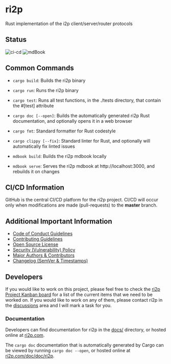 # ri2p

Rust implementation of the i2p client/server/router protocols

## Status

![ci-cd](https://github.com/ChristopherBilg/ri2p/actions/workflows/ci-cd.yml/badge.svg)
![mdBook](https://github.com/ChristopherBilg/ri2p/actions/workflows/gh-pages.yml/badge.svg)

## Common Commands

- `cargo build`: Builds the ri2p binary
- `cargo run`: Runs the ri2p binary
- `cargo test`: Runs all test functions, in the ./tests directory, that contain the #[test] attribute
- `cargo doc [--open]`: Builds the automatically generated ri2p Rust documentation, and optionally opens it in a web browser

- `cargo fmt`: Standard formatter for Rust codestyle
- `cargo clippy [--fix]`: Standard linter for Rust, and optionally will automatically fix linted issues

- `mdbook build`: Builds the ri2p mdbook locally
- `mdbook serve`: Serves the ri2p mdbook at http://localhost:3000, and rebuilds it on changes

## CI/CD Information

GitHub is the central CI/CD platform for the ri2p project. CI/CD will occur only when modifications are made (pull-requests) to the **master** branch.

## Additional Important Information

- [Code of Conduct Guidelines](./CODE_OF_CONDUCT.md)
- [Contributing Guidelines](./CONTRIBUTING.md)
- [Open Source License](./LICENSE.md)
- [Security (Vulnerability) Policy](./SECURITY.md)
- [Major Authors & Contributors](./AUTHORS.md)
- [Changelog (SemVer & Timestamps)](./CHANGELOG.md)

## Developers

If you would like to work on this project, please feel free to check the [ri2p Project Kanban board](https://github.com/ChristopherBilg/ri2p/projects/1) for a list of the current items that we need to be worked on. If you would like to work on any of them, please contact ri2p in the [discussions](https://github.com/ChristopherBilg/ri2p/discussions) area and I will mark a task for you.

### Documentation

Developers can find documentation for ri2p in the [docs/](./docs/) directory, or hosted online at [ri2p.com](https://ri2p.com).

The `cargo doc` documentation that is automatically generated by Cargo can be viewed by running `cargo doc --open`, or hosted online at [ri2p.com/doc/doc/ri2p](https://ri2p.com/doc/doc/ri2p).
